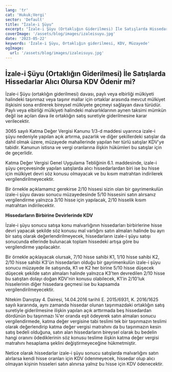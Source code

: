 ```yaml
---
lang: 'tr'
cat: 'Hukuk;Vergi'
sector: 'Default'
title: "İzale-i Şüyu"
excerpt: "İzale-i Şüyu (Ortaklığın Giderilmesi) İle Satışlarda Hissedarlar Alıcı Olursa KDV Ödenir mi?"
coverImage: '/assets/blog/images/izaleisuyu.jpg'
date: '2023-05-22'
keywords: 'İzale-i Şüyu, Ortaklığın giderilmesi, KDV, Müzayede'
ogImage:
  url: '/assets/blog/images/izaleisuyu.jpg'
---
```


## İzale-i Şüyu (Ortaklığın Giderilmesi) İle Satışlarda Hissedarlar Alıcı Olursa KDV Ödenir mi?

İzale-i Şüyu (ortaklığın giderilmesi) davası, paylı veya elbirliği mülkiyeti halindeki taşınmaz veya taşınır mallar için ortaklar arasında mevcut mülkiyet ilişkisini sona erdirerek bireysel mülkiyete geçmeyi sağlayan dava türüdür. Paylı veya elbirliği mülkiyeti halindeki malvarlıklarının aynen taksimi mümkün değil ise açılan dava ile ortaklığın satış suretiyle giderilmesine karar verilecektir.

3065 sayılı Katma Değer Vergisi Kanunu 1/3-d maddesi uyarınca izale-i şüyu nedeniyle yapılan açık artırma, pazarlık ve diğer şekillerdeki satışlar da dahil olmak üzere, müzayede mahallerinde yapılan her türlü satışlar KDV'ye tabidir. Kanunun istisna ve vergi oranlarına ilişkin hükümleri bu satışlar için de geçerlidir.

Katma Değer Vergisi Genel Uygulama Tebliğinin 6.1. maddesinde, izale-i şüyu çerçevesinde yapılan satışlarda alıcı hissedarlardan biri ise bu hisse için mülkiyet devri söz konusu olmayacak ve bu kısım matrahtan indirilerek vergilendirilmeyecektir.

Bir örnekle açıklamamız gerekirse 2/10 hissesi sizin olan bir gayrimenkulün izale-i şüyu davası sonucu müzayedesinde 5/10 hissesini satın alırsanız vergilendirme yalnızca 3/10 hisse için yapılacak, 2/10 hisselik kısım matrahtan indirilecektir.

**Hissedarların Birbirine Devirlerinde KDV**

İzale-i şüyu sonucu satışa konu malvarlığının hissedarları birbirlerine hisse devri yapacak şekilde söz konusu mal varlığını satın almaları halinde bu ayrı bir satış olarak değerlendirilmeyecek, hissedarların izale-i şüyu satışı sonucunda ellerinde bulunacak toplam hissedeki artışa göre bu vergilendirme yapılacaktır.

Bir örnekle açıklayacak olursak, 7/10 hisse sahibi K1, 1/10 hisse sahibi K2, 2/10 hisse sahibi K3'ün hissedarları olduğu bir gayrimenkulün izale-i şüyu sonucu müzayede ile satışında, K1 ve K2 her birine 5/10 hisse düşecek düşecek şekilde satın almaları halinde yalnızca K3'ten devredilen 2/10 hisse bu satıştan dolayı doğan KDV'nin konusu olabilecek, K1'in 2/10'luk hisselerinin diğer hissedara geçmesi ise bu kapsamda vergilendirilmeyecektir.

Nitekim Danıştay 4. Dairesi, 14.04.2016 tarihli E. 2015/6931, K. 2016/1625 sayılı kararında, aynı zamanda hissedar olunan taşınmazdaki ortaklığın satış suretiyle giderilmesine ilişkin yapılan açık arttırmada beş hissedardan dördünün bu taşınmazı ¼'er oranda eşit ödeyerek satın almaları sonucu vergilendirmede, katma değer vergisine tabi teslimi tek bir taşınmazın teslimi olarak değerlendirip katma değer vergisi matrahını da bu taşınmazın kesin satış bedeli olduğuna, satın alan hissedarların bireysel olarak bu bedelin hangi oranını ödediklerinin söz konusu teslime ilişkin katma değer vergisi matrahını hesaplama şeklini değiştirmeyeceğine hükmetmiştir.

Netice olarak hissedarlar izale-i şüyu sonucu satışlarda malvarlığını satın alırlarsa kendi hisse oranları için KDV ödenmeyecek, hissedar olup alıcı olmayan kişinin hisseleri satın alınırsa yalnız bu hisse için KDV ödenecektir.